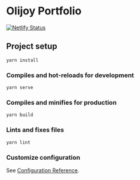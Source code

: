 # Olijoy Portfolio
[![Netlify Status](https://api.netlify.com/api/v1/badges/dc0c6521-864a-4bc7-9da9-a1342025b45e/deploy-status)](https://app.netlify.com/sites/olijoy/deploys)

## Project setup
```
yarn install
```

### Compiles and hot-reloads for development
```
yarn serve
```

### Compiles and minifies for production
```
yarn build
```

### Lints and fixes files
```
yarn lint
```

### Customize configuration
See [Configuration Reference](https://cli.vuejs.org/config/).
